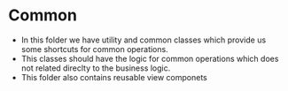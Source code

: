 #  Common

* In this folder we have utility and common classes which provide us some shortcuts for common operations.
* This classes should have the logic for common operations which does not related direclty to the business logic.
* This folder also contains reusable view componets

